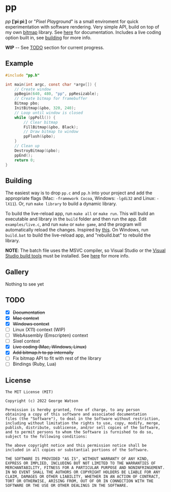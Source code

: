 # pp

_pp_ **[ˈpiːpiː]** or "_Pixel Playground_" is a small enviroment for quick experimentation with software rendering. Very simple API, build on top of my own [bitmap](https://github.com/takeiteasy/headers/blob/master/bitmap.h) library. See [here](https://takeiteasy.github.io/pp/) for documentation. Includes a live coding option built in, see [building](https://github.com/takeiteasy/pp#building) for more info.


**WIP** -- See [TODO](https://github.com/takeiteasy/pp#todo) section for current progress.

## Example

```c
#include "pp.h"

int main(int argc, const char *argv[]) {
    // Create window
    ppBegin(640, 480, "pp", ppResizable);
    // Create bitmap for framebuffer
    Bitmap pbo;
    InitBitmap(&pbo, 320, 240);
    // Loop until window is closed
    while (ppPoll()) {
        // Clear bitmap
        FillBitmap(&pbo, Black);
        // Draw bitmap to window
        ppFlush(&pbo);
    }
    // Clean up
    DestroyBitmap(&pbo);
    ppEnd();
    return 0;
}
```

## Building

The easiest way is to drop ```pp.c``` and ```pp.h``` into your project and add the appropriate flags (Mac: ```-framework Cocoa```, Windows: ```-lgdi32``` and Linux: ```-lX11```). Or, run ```make library``` to build a dynamic library.

To build the live-reload app, run ```make all``` or ```make run```. This will build an executable and library in the ```build``` folder and then run the app. Edit ```examples/live.c```, and run ```make``` or ```make game```, and the program will automatically reload the changes. Inspired by [this](https://nullprogram.com/blog/2014/12/23/). On Windows, run ```build.bat``` to build the live-reload app, and "rebuild.bat" to rebuild the library.

**NOTE**: The batch file uses the MSVC compiler, so Visual Studio or the [Visual Studio build tools](https://visualstudio.microsoft.com/downloads/#build-tools-for-visual-studio-2022) must be installed. See [here](https://learn.microsoft.com/en-us/cpp/build/building-on-the-command-line?view=msvc-170#developer_command_prompt_shortcuts) for more info.

## Gallery

Nothing to see yet

## TODO

- [X] ~~Documentation~~
- [X] ~~Mac context~~
- [X] ~~Windows context~~
- [ ] Linux (X11) context (WIP)
- [ ] WebAssembly (Emscripten) context
- [ ] Sixel context
- [X] ~~Live coding (Mac, Windows, Linux)~~
- [X] ~~Add bitmap.h to pp internally~~
- [ ] Fix bitmap API to fit with rest of the library
- [ ] Bindings (Ruby, Lua)

## License
```
The MIT License (MIT)

Copyright (c) 2022 George Watson

Permission is hereby granted, free of charge, to any person
obtaining a copy of this software and associated documentation
files (the "Software"), to deal in the Software without restriction,
including without limitation the rights to use, copy, modify, merge,
publish, distribute, sublicense, and/or sell copies of the Software,
and to permit persons to whom the Software is furnished to do so,
subject to the following conditions:

The above copyright notice and this permission notice shall be
included in all copies or substantial portions of the Software.

THE SOFTWARE IS PROVIDED "AS IS", WITHOUT WARRANTY OF ANY KIND,
EXPRESS OR IMPLIED, INCLUDING BUT NOT LIMITED TO THE WARRANTIES OF
MERCHANTABILITY, FITNESS FOR A PARTICULAR PURPOSE AND NONINFRINGEMENT.
IN NO EVENT SHALL THE AUTHORS OR COPYRIGHT HOLDERS BE LIABLE FOR ANY
CLAIM, DAMAGES OR OTHER LIABILITY, WHETHER IN AN ACTION OF CONTRACT,
TORT OR OTHERWISE, ARISING FROM, OUT OF OR IN CONNECTION WITH THE
SOFTWARE OR THE USE OR OTHER DEALINGS IN THE SOFTWARE.
```
